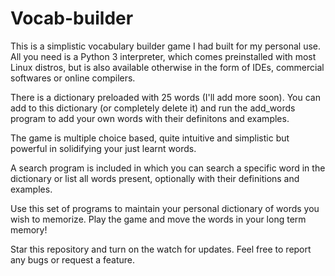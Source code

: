 # Vocab-builder

This is a simplistic vocabulary builder game I had built for my personal use. All you need is a Python 3 interpreter, which comes preinstalled with most Linux distros, but is also available otherwise in the form of IDEs, commercial softwares or online compilers.

There is a dictionary preloaded with 25 words (I'll add more soon). You can add to this dictionary (or completely delete it) and run the add_words program to add your own words with their definitons and examples.

The game is multiple choice based, quite intuitive and simplistic but powerful in solidifying your just learnt words.

A search program is included in which you can search a specific word in the dictionary or list all words present, optionally with their definitions and examples.

Use this set of programs to maintain your personal dictionary of words you wish to memorize. Play the game and move the words in your long term memory!

Star this repository and turn on the watch for updates. Feel free to report any bugs or request a feature.
